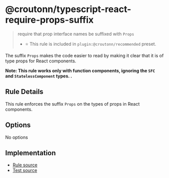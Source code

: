 # @croutonn/typescript-react-require-props-suffix

> require that prop interface names be suffixed with `Props`
>
> - ⭐️ This rule is included in `plugin:@croutonn/recommended` preset.

The suffix `Props` makes the code easier to read by making it clear that it is of type props for React components.

**Note: This rule works only with function components, ignoring the `SFC` and `StatelessComponent` types. .**

## Rule Details

This rule enforces the suffix `Props` on the types of props in React components.

## Options

No options

## Implementation

- [Rule source](../../lib/rules/typescript-react-require-props-suffix.js)
- [Test source](../../tests/lib/rules/typescript-react-require-props-suffix.js)
